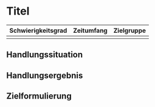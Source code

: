# Titel

| Schwierigkeitsgrad | Zeitumfang | Zielgruppe |
| ------------------ | ---------- | ---------- |
|                    |            |            |

## Handlungssituation

## Handlungsergebnis

## Zielformulierung

